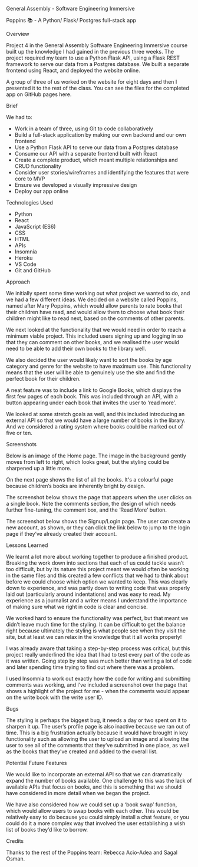 
General Assembly - Software Engineering Immersive

Poppins 📚 - A Python/ Flask/ Postgres full-stack app


Overview

Project 4 in the General Assembly Software Engineering Immersive course built up the knowledge I had gained in the previous three weeks. The project required my team to use a Python Flask API, using a Flask REST framework to serve our data from a Postgres database. We built a separate frontend using React, and deployed the website online.

A group of three of us worked on the website for eight days and then I presented it to the rest of the class. You can see the files for the completed app on GitHub pages here.


Brief

We had to:
* Work in a team of three, using Git to code collaboratively
* Build a full-stack application by making our own backend and our own frontend
* Use a Python Flask API to serve our data from a Postgres database
* Consume our API with a separate frontend built with React
* Create a complete product, which meant multiple relationships and CRUD functionality 
* Consider user stories/wireframes and identifying the features that were core to MVP
* Ensure we developed a visually impressive design
* Deploy our app online


Technologies Used

* Python
* React
* JavaScript (ES6)
* CSS
* HTML
* APIs
* Insomnia
* Heroku
* VS Code
* Git and GitHub


Approach

We initially spent some time working out what project we wanted to do, and we had a few different ideas. We decided on a website called Poppins, named after Mary Poppins, which would allow parents to rate books that their children have read, and would allow them to choose what book their children might like to read next, based on the comments of other parents.

We next looked at the functionality that we would need in order to reach a minimum viable project. This included users signing up and logging in so that they can comment on other books, and we realised the user would need to be able to add their own books to the library well.

We also decided the user would likely want to sort the books by age category and genre for the website to have maximum use. This functionality means that the user will be able to genuinely use the site and find the perfect book for their children.

A neat feature was to include a link to Google Books, which displays the first few pages of each book. This was included through an API, with a button appearing under each book that invites the user to ‘read more’.

We looked at some stretch goals as well, and this included introducing an external API so that we would have a large number of books in the library. And we considered a rating system where books could be marked out of five or ten.


Screenshots

Below is an image of the Home page. The image in the background gently moves from left to right, which looks great, but the styling could be sharpened up a little more.

On the next page shows the list of all the books. It's a colourful page because children’s books are inherently bright by design.

The screenshot below shows the page that appears when the user clicks on a single book. Note the comments section, the design of which needs further fine-tuning, the comment box, and the ‘Read More’ button.

The screenshot below shows the Signup/Login page. The user can create a new account, as shown, or they can click the link below to jump to the login page if they’ve already created their account. 


Lessons Learned

We learnt a lot more about working together to produce a finished product. Breaking the work down into sections that each of us could tackle wasn’t too difficult, but by its nature this project meant we would often be working in the same files and this created a few conflicts that we had to think about before we could choose which option we wanted to keep. This was clearly down to experience, and was partly down to writing code that was properly laid out (particularly around indentations) and was easy to read. My experience as a journalist and a writer means I understand the importance of making sure what we right in code is clear and concise.

We worked hard to ensure the functionality was perfect, but that meant we didn’t leave much time for the styling. It can be difficult to get the balance right because ultimately the styling is what people see when they visit the site, but at least we can relax in the knowledge that it all works properly!

I was already aware that taking a step-by-step process was critical, but this project really underlined the idea that I had to test every part of the code as it was written. Going step by step was much better than writing a lot of code and later spending time trying to find out where there was a problem.

I used Insomnia to work out exactly how the code for writing and submitting comments was working, and I’ve included a screenshot over the page that shows a highlight of the project for me - when the comments would appear on the write book with the write user ID.


Bugs

The styling is perhaps the biggest bug, it needs a day or two spent on it to sharpen it up. The user’s profile page is also inactive because we ran out of time. This is a big frustration actually because it would have brought in key functionality such as allowing the user to upload an image and allowing the user to see all of the comments that they’ve submitted in one place, as well as the books that they’ve created and added to the overall list.


Potential Future Features

We would like to incorporate an external API so that we can dramatically expand the number of books available. One challenge to this was the lack of available APIs that focus on books, and this is something that we should have considered in more detail when we began the project.

We have also considered how we could set up a ‘book swap’ function, which would allow users to swap books with each other. This would be relatively easy to do because you could simply install a chat feature, or you could do it a more complex way that involved the user establishing a wish list of books they’d like to borrow.


Credits

Thanks to the rest of the Poppins team: Rebecca Acio-Adea and Sagal Osman.
